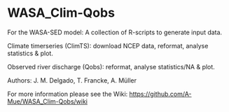 # WASA_Clim-Qobs
For the WASA-SED model: A collection of R-scripts to generate input data. 

Climate timerseries (ClimTS): download NCEP data, reformat, analyse statistics &amp; plot. 

Observed river discharge (Qobs): reformat, analyse statistics/NA &amp; plot. 

Authors: J. M. Delgado, T. Francke, A. Müller

For more information please see the Wiki: https://github.com/A-Mue/WASA_Clim-Qobs/wiki
